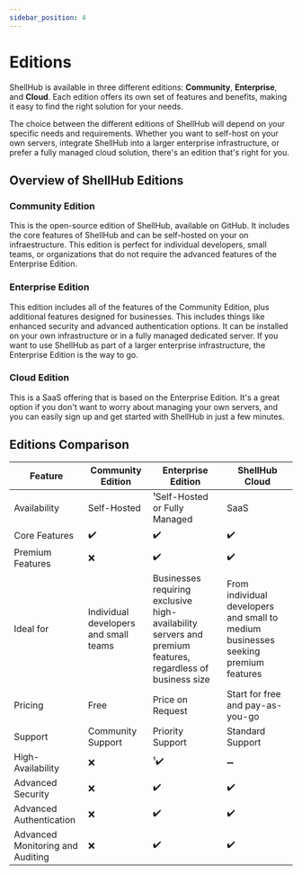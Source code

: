 ```yaml
---
sidebar_position: 4
---
```

# Editions

ShellHub is available in three different editions: **Community**, **Enterprise**, and **Cloud**.
Each edition offers its own set of features and benefits, making it easy to find the right solution for your needs.

The choice between the different editions of ShellHub will depend on your specific needs and requirements. Whether you want to self-host on your own servers, integrate ShellHub into a larger enterprise infrastructure, or prefer a fully managed cloud solution, there's an edition that's right for you.

## Overview of ShellHub Editions

### Community Edition

This is the open-source edition of ShellHub, available on GitHub.
It includes the core features of ShellHub and can be self-hosted on your on infraestructure.
This edition is perfect for individual developers, small teams, or organizations that do not
require the advanced features of the Enterprise Edition.

### Enterprise Edition

This edition includes all of the features of the Community Edition,
plus additional features designed for businesses.
This includes things like enhanced security and advanced authentication options.
It can be installed on your own infrastructure or in a fully managed dedicated server.
If you want to use ShellHub as part of a larger enterprise infrastructure,
the Enterprise Edition is the way to go.

### Cloud Edition

This is a SaaS offering that is based on the Enterprise Edition.
It's a great option if you don't want to worry about managing your own servers,
and you can easily sign up and get started with ShellHub in just a few minutes.

## Editions Comparison

| Feature                          | **Community Edition**                 | **Enterprise Edition**                                                                                     | **ShellHub Cloud**                                                                 |
| -------------------------------- | ------------------------------------- | ---------------------------------------------------------------------------------------------------------- | ---------------------------------------------------------------------------------- |
| Availability                     | Self-Hosted                           | ¹Self-Hosted or Fully Managed                                                                              | SaaS                                                                               |
| Core Features                    | ✔️                                    | ✔️                                                                                                         | ✔️                                                                                 |
| Premium Features                 | ❌                                    | ✔️                                                                                                         | ✔️                                                                                 |
| Ideal for                        | Individual developers and small teams | Businesses requiring exclusive high-availability servers and premium features, regardless of business size | From individual developers and small to medium businesses seeking premium features |
| Pricing                          | Free                                  | Price on Request                                                                                           | Start for free and pay-as-you-go                                                   |
| Support                          | Community Support                     | Priority Support                                                                                           | Standard Support                                                                   |
| High-Availability                | ❌                                    | ¹✔️                                                                                                        | ➖                                                                                 |
| Advanced Security                | ❌                                    | ✔️                                                                                                         | ✔️                                                                                 |
| Advanced Authentication          | ❌                                    | ✔️                                                                                                         | ✔️                                                                                 |
| Advanced Monitoring and Auditing | ❌                                    | ✔️                                                                                                         | ✔️                                                                                 |

